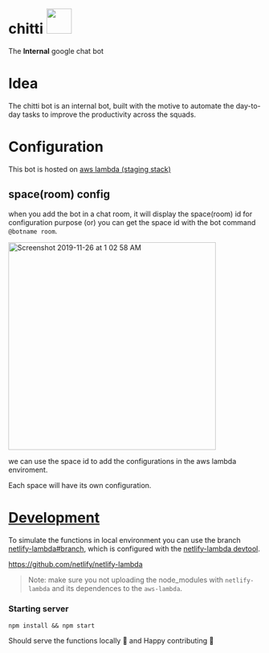 # chitti <img src="https://user-images.githubusercontent.com/14071264/69571553-4c96c500-0fe8-11ea-8f72-4789c3974357.jpg" height="50px" width="50px">
The **Internal** google chat bot

# Idea
The chitti bot is an internal bot, built with the motive to automate the day-to-day tasks to improve the productivity across the squads.

# Configuration
This bot is hosted on [aws lambda (staging stack)](https://console.aws.amazon.com/lambda/home?region=us-east-1#/functions/chitti-the-bot?tab=configuration)

## space(room) config
when you add the bot in a chat room, it will
display the space(room) id for configuration purpose (or) you can get the space id with the bot command `@botname room`.

<img width="413" alt="Screenshot 2019-11-26 at 1 02 58 AM" src="https://user-images.githubusercontent.com/14071264/69571638-85369e80-0fe8-11ea-8caf-56dc665f82b7.png">

we can use the space id to add the configurations in the aws lambda enviroment.

Each space will have its own configuration.

# [Development](https://github.com/prakash-chokalingam/chitti/tree/netlify-lambda)

To simulate the functions in local environment you can use the branch [netlify-lambda#branch](https://github.com/prakash-chokalingam/chitti/tree/netlify-lambda), which is configured with the [netlify-lambda devtool](https://github.com/netlify/netlify-lambda).

https://github.com/netlify/netlify-lambda

> Note: make sure you not uploading the node_modules with `netlify-lambda` and its dependences to the `aws-lambda`.

### <a id="start">Starting server</a>

    npm install && npm start
    
Should serve the functions locally 🚀 and Happy contributing 🎉
